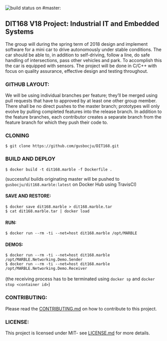 ![build status on #master:](https://travis-ci.org/gusbocju/DIT168.svg?branch=master)

## DIT168 V18 Project: Industrial IT and Embedded Systems

The group will during the spring term of 2018 design and implement software for a mini car to drive autonomously under stable conditions. The car should be able to, in addition to self-driving, follow a line, do safe handling of intersections, pass other vehicles and park. To accomplish this the car is equipped with sensors. The project will be done in C/C++ with focus on quality assurance, effective design and testing throughout. 

### GITHUB LAYOUT:

We will be using individual branches per feature; they’ll be merged using pull requests that have to approved by at least one other group member. There shall be no direct pushes to the master branch; prototypes will only evolve by pulling completed features into the release branch. In addition to the feature branches, each contributor creates a separate branch from the feature branch for which they push their code to.

### CLONING
`$ git clone https://github.com/gusbocju/DIT168.git`

### BUILD AND DEPLOY
`$ docker build -t dit168.marble -f Dockerfile .`

(successful builds originating master will be pushed to `gusbocju/dit168.marble:latest` on Docker Hub using TravisCI)

#### SAVE AND RESTORE:
`$ docker save dit168.marble > dit168.marble.tar`\
`$ cat dit168.marble.tar | docker load`

#### RUN:
`$ docker run --rm -ti --net=host dit168.marble /opt/MARBLE`

#### DEMOS:
`$ docker run --rm -ti --net=host dit168.marble /opt/MARBLE.Networking.Demo.Sender`\
`$ docker run --rm -ti --net=host dit168.marble /opt/MARBLE.Networking.Demo.Receiver`\
\
(the receiving process has to be terminated using `docker sp` and `docker stop <container id>`)

### CONTRIBUTING:
Please read the [CONTRIBUTING.md](CONTRIBUTING.md) on how to contribute to this project.

### LICENSE:
This project is licensed under MIT- see [LICENSE.md](LICENSE.md) for more details.





